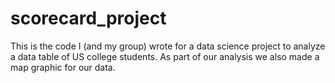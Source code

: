 # scorecard_project

This is the code I (and my group) wrote for a data science project to analyze a data table of US college students. As part of our analysis we also made a map graphic for our data.
